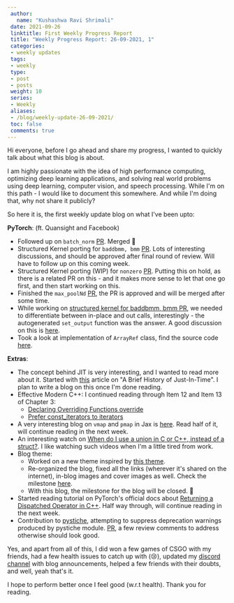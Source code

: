 ```yaml
---
 author:
   name: "Kushashwa Ravi Shrimali"
 date: 2021-09-26
 linktitle: First Weekly Progress Report
 title: "Weekly Progress Report: 26-09-2021, 1"
 categories:
 - weekly updates
 tags:
 - weekly
 type:
 - post
 - posts
 weight: 10
 series:
 - Weekly
 aliases:
 - /blog/weekly-update-26-09-2021/
 toc: false
 comments: true
---
```


Hi everyone, before I go ahead and share my progress, I wanted to quickly talk about what this blog is about.

I am highly passionate with the idea of high performance computing, optimizing deep learning applications, and solving real world problems using deep learning, computer vision, and speech processing. While I'm on this path - I would like to document this somewhere. And while I'm doing that, why not share it publicly?

So here it is, the first weekly update blog on what I've been upto:

**PyTorch**: (ft. Quansight and Facebook)

* Followed up on `batch_norm` [PR](https://github.com/pytorch/pytorch/pull/63218). Merged :tada:
* Structured Kernel porting for `baddbmm, bmm` [PR](https://github.com/pytorch/pytorch/pull/64805). Lots of interesting discussions, and should be approved after final round of review. Will have to follow up on this coming week.
* Structured Kernel porting (WIP) for `nonzero` [PR](https://github.com/krshrimali/pytorch/pull/13). Putting this on hold, as there is a related PR on this - and it makes more sense to let that one go first, and then start working on this.
* Finished the `max_poolNd` [PR](https://github.com/pytorch/pytorch/pull/62544), the PR is approved and will be merged after some time.
* While working on [structured kernel for baddbmm, bmm PR](https://github.com/pytorch/pytorch/pull/64805), we needed to differentiate between in-place and out calls, interestingly - the autogenerated `set_output` function was the answer. A good discussion on this is [here](https://github.com/pytorch/pytorch/pull/64805#discussion_r710952117).
* Took a look at implementation of `ArrayRef` class, find the source code [here](https://github.com/pytorch/pytorch/blob/master/c10/util/ArrayRef.h#L41).

**Extras**:

* The concept behind JIT is very interesting, and I wanted to read more about it. Started with [this](http://eecs.ucf.edu/~dcm/Teaching/COT4810-Spring2011/Literature/JustInTimeCompilation.pdf) article on "A Brief History of Just-In-Time". I plan to write a blog on this once I'm done reading.
* Effective Modern C++: I continued reading through Item 12 and Item 13 of Chapter 3:
    * [Declaring Overriding Functions override](https://krshrimali.github.io/posts/2021/09/declaring-overriding-functions-override-notes/)
    * [Prefer const_iterators to iterators](https://krshrimali.github.io/posts/2021/09/prefer-const_iterators-to-iterators-notes/)
* A very interesting blog on `vmap` and `pmap` in Jax is [here](https://www.kaggle.com/aakashnain/tf-jax-tutorials-part-8-vmap-pmap). Read half of it, will continue reading in the next week.
* An interesting watch on [When do I use a union in C or C++, instead of a struct?](https://www.youtube.com/watch?v=b9_0bqrm2G8). I like watching such videos when I'm a little tired from work.
* Blog theme:
    * Worked on a new theme inspired by [this theme](https://github.com/haoZeke/hugo-theme-hello-friend-ng-hz/).
    * Re-organized the blog, fixed all the links (wherever it's shared on the internet), in-blog images and cover images as well. Check the milestone [here](https://github.com/krshrimali/krshrimali.github.io/milestone/1).
    * With this blog, the milestone for the blog will be closed. :tada:
* Started reading tutorial on PyTorch's official docs about [Returning a Dispatched Operator in C++](https://pytorch.org/tutorials/advanced/dispatcher.html). Half way through, will continue reading in the next week.
* Contribution to [pystiche](https://github.com/pystiche/pystiche/), attempting to suppress deprecation warnings produced by pystiche module. [PR](https://github.com/pystiche/pystiche/pull/566), a few review comments to address otherwise should look good.

Yes, and apart from all of this, I did won a few games of CSGO with my friends, had a few health issues to catch up with (:cry:), updated my [discord channel](https://discord.gg/5tXuYANP7R) with blog announcements, helped a few friends with their doubts, and well, yeah that's it.

I hope to perform better once I feel good (w.r.t health). Thank you for reading.
